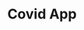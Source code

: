 ---
title: "Covid App"
description : "Web App displaying Covid-19 Data in real time.Made consuming a public API."
link : "https://covid-data-summary.netlify.app/"
---